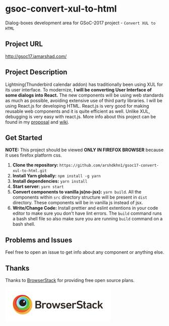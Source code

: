 # gsoc-convert-xul-to-html
Dialog-boxes development area for GSoC-2017 project - `Convert XUL to HTML`

## Project URL
http://gsoc17.iamarshad.com/

## Project Description
Lightning(Thunderbird calendar addon) has traditionally been using XUL for its user interface. To modernize, **I will be converting User Interface of some dialogs into React.** The new components will be using web standards as much as possible, avoiding extensive use of third party libraries. I will be using React.js for developing HTML. React.js is very good for making reusable web components and it is quite efficient as well. Unlike XUL, debugging is very easy with react.js. More info about this project can be found in my [proposal](https://goo.gl/Eothqj) and [wiki](https://github.com/arshdkhn1/gsoc17-convert-xul-to-html/wiki). 

## Get Started
**NOTE:** This project should be viewed **ONLY IN FIREFOX BROWSER** because it uses firefox platform css.

1. **Clone the repository:** `https://github.com/arshdkhn1/gsoc17-convert-xul-to-html.git`
2. **Install Yarn globally:** `npm install -g yarn`
3. **Install dependencies:** `yarn install`
4. **Start server:** `yarn start`
5. **Convert components to vanilla js(no-jsx):** `yarn build`. 
All the components within `src` directory structure will be present in `dist` directory. These components will be in vanilla js instead of jsx.
6. **Write/Change Code:** Install prettier and eslint extentions in your code editor to make sure you don't have lint errors. The `build` command runs a bash shell file so also make sure you are running `build` command on a bash shell.

## Problems and Issues
Feel free to open an issue to get info about any component or anything else.

## Thanks

Thanks to [BrowserStack](https://www.browserstack.com/) for providing free open source plans.

![BrowserStack](bslogo.png?raw=true=50x)
